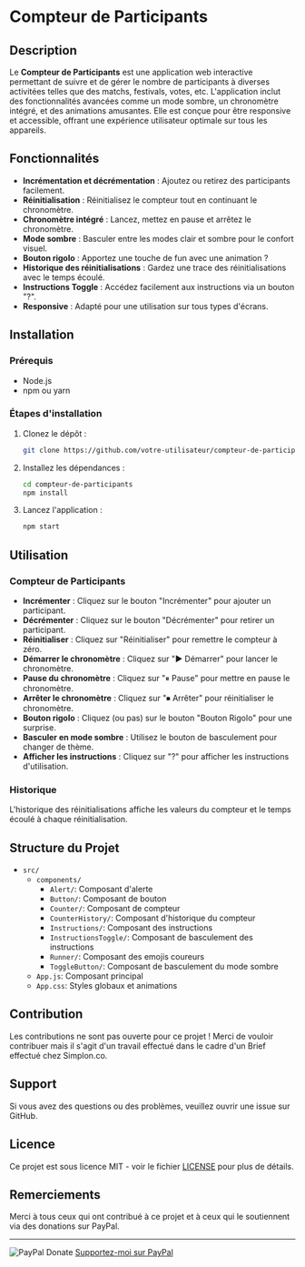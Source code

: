 # Compteur de Participants

## Description

Le **Compteur de Participants** est une application web interactive permettant de suivre et de gérer le nombre de participants à diverses activitées telles que des matchs, festivals, votes, etc. L'application inclut des fonctionnalités avancées comme un mode sombre, un chronomètre intégré, et des animations amusantes. Elle est conçue pour être responsive et accessible, offrant une expérience utilisateur optimale sur tous les appareils.

## Fonctionnalités

- **Incrémentation et décrémentation** : Ajoutez ou retirez des participants facilement.
- **Réinitialisation** : Réinitialisez le compteur tout en continuant le chronomètre.
- **Chronomètre intégré** : Lancez, mettez en pause et arrêtez le chronomètre.
- **Mode sombre** : Basculer entre les modes clair et sombre pour le confort visuel.
- **Bouton rigolo** : Apportez une touche de fun avec une animation ?
- **Historique des réinitialisations** : Gardez une trace des réinitialisations avec le temps écoulé.
- **Instructions Toggle** : Accédez facilement aux instructions via un bouton "?".
- **Responsive** : Adapté pour une utilisation sur tous types d'écrans.

## Installation

### Prérequis

- Node.js
- npm ou yarn

### Étapes d'installation

1. Clonez le dépôt :
    ```sh
    git clone https://github.com/votre-utilisateur/compteur-de-participants.git
    ```

2. Installez les dépendances :
    ```sh
    cd compteur-de-participants
    npm install
    ```

3. Lancez l'application :
    ```sh
    npm start
    ```

## Utilisation

### Compteur de Participants

- **Incrémenter** : Cliquez sur le bouton "Incrémenter" pour ajouter un participant.
- **Décrémenter** : Cliquez sur le bouton "Décrémenter" pour retirer un participant.
- **Réinitialiser** : Cliquez sur "Réinitialiser" pour remettre le compteur à zéro.
- **Démarrer le chronomètre** : Cliquez sur "▶️ Démarrer" pour lancer le chronomètre.
- **Pause du chronomètre** : Cliquez sur "⏸ Pause" pour mettre en pause le chronomètre.
- **Arrêter le chronomètre** : Cliquez sur "⏹ Arrêter" pour réinitialiser le chronomètre.
- **Bouton rigolo** : Cliquez (ou pas) sur le bouton "Bouton Rigolo" pour une surprise.
- **Basculer en mode sombre** : Utilisez le bouton de basculement pour changer de thème.
- **Afficher les instructions** : Cliquez sur "?" pour afficher les instructions d'utilisation.

### Historique

L'historique des réinitialisations affiche les valeurs du compteur et le temps écoulé à chaque réinitialisation.

## Structure du Projet

- `src/`
  - `components/`
    - `Alert/`: Composant d'alerte
    - `Button/`: Composant de bouton
    - `Counter/`: Composant de compteur
    - `CounterHistory/`: Composant d'historique du compteur
    - `Instructions/`: Composant des instructions
    - `InstructionsToggle/`: Composant de basculement des instructions
    - `Runner/`: Composant des emojis coureurs
    - `ToggleButton/`: Composant de basculement du mode sombre
  - `App.js`: Composant principal
  - `App.css`: Styles globaux et animations 

## Contribution

Les contributions ne sont pas ouverte pour ce projet ! Merci de vouloir contribuer mais il s'agit d'un travail effectué dans le cadre d'un Brief effectué chez Simplon.co.


## Support

Si vous avez des questions ou des problèmes, veuillez ouvrir une issue sur GitHub.

## Licence

Ce projet est sous licence MIT - voir le fichier [LICENSE](LICENSE) pour plus de détails.

## Remerciements

Merci à tous ceux qui ont contribué à ce projet et à ceux qui le soutiennent via des donations sur PayPal.

---

![PayPal Donate](https://www.paypalobjects.com/webstatic/en_US/i/buttons/PP_logo_h_150x38.png)
[Supportez-moi sur PayPal](https://paypal.me/VolkWebCo?country.x=FR&locale.x=fr_FR)

